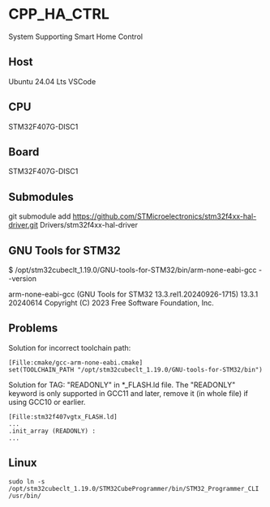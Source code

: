 # CPP_HA_CTRL

System Supporting Smart Home Control

## Host

Ubuntu 24.04 Lts
VSCode

## CPU

STM32F407G-DISC1

## Board

STM32F407G-DISC1

## Submodules

git submodule add https://github.com/STMicroelectronics/stm32f4xx-hal-driver.git Drivers/stm32f4xx-hal-driver

## GNU Tools for STM32

$ /opt/stm32cubeclt_1.19.0/GNU-tools-for-STM32/bin/arm-none-eabi-gcc --version

arm-none-eabi-gcc (GNU Tools for STM32 13.3.rel1.20240926-1715) 13.3.1 20240614
Copyright (C) 2023 Free Software Foundation, Inc.

## Problems

Solution for incorrect toolchain path:

    [Fille:cmake/gcc-arm-none-eabi.cmake]
    set(TOOLCHAIN_PATH "/opt/stm32cubeclt_1.19.0/GNU-tools-for-STM32/bin")

Solution for TAG: "READONLY" in *_FLASH.ld  file. The "READONLY" keyword is only supported in GCC11 and later,
remove it (in whole file) if using GCC10 or earlier.

    [Fille:stm32f407vgtx_FLASH.ld]
    ...
    .init_array (READONLY) :
    ...

## Linux

    sudo ln -s /opt/stm32cubeclt_1.19.0/STM32CubeProgrammer/bin/STM32_Programmer_CLI /usr/bin/
